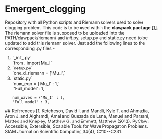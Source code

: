 # Emergent_clogging
Repository with all Python scripts and Riemann solvers used to solve clogging problem. This code is to be used within the **clawpack package** [[1]](#1).
The riemann solver file is supposed to be uploaded into the PATH/clawpack/riemann/ and _init_.py, setup.py and static.py need to be updated to add this riemann solver. Just add the following lines to the corresponding .py files - <br>
<ol>
<li> `_init_.py` <br>
`from . import Mu_I` <br>

<li> `setup.py` <br> 
`one_d_riemann = ['Mu_I',`<br>
                  
                  
<li> 
`static.py` <br>
`num_eqn = {'Mu_I' : 1,` <br>
        `'Full_model' : 1,` <br>
        
`num_waves = {'Mu_I' : 3,`<br>
        `'Full_model' : 3,`<br>
        
</ol>
## References
<a id="1">[1]</a> 
Ketcheson, David I. and Mandli, Kyle T. and Ahmadia, Aron J. and Alghamdi, Amal and Quezada de Luna, Manuel and Parsani, Matteo and Knepley, Matthew G. and Emmett, Matthew (2012). 
PyClaw: Accessible, Extensible, Scalable Tools for Wave Propagation Problems. 
SIAM Journal on Scientific Computing,34(4), C210--C231.

